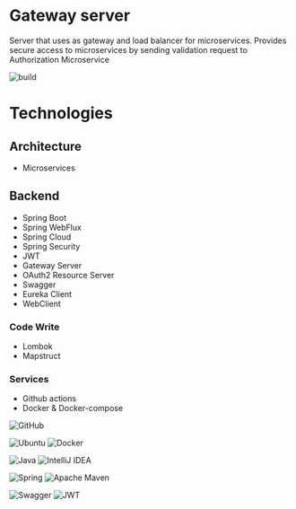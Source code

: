 # Gateway server
Server that uses as gateway and load balancer for microservices. Provides secure access to microservices by sending validation request to Authorization Microservice

![build](https://img.shields.io/github/actions/workflow/status/iNikitaGricenko/ComputerSystem/build.yml?style=for-the-badge/badge.svg)
<br>

# Technologies

## Architecture
* Microservices

## Backend
* Spring Boot
* Spring WebFlux
* Spring Cloud
* Spring Security
* JWT
* Gateway Server
* OAuth2 Resource Server
* Swagger
* Eureka Client
* WebClient

### Code Write
* Lombok
* Mapstruct

### Services
* Github actions
* Docker & Docker-compose

![GitHub](https://img.shields.io/badge/github-%23121011.svg?style=for-the-badge&logo=github&logoColor=white)

![Ubuntu](https://img.shields.io/badge/Ubuntu-E95420?style=for-the-badge&logo=ubuntu&logoColor=white)
![Docker](https://img.shields.io/badge/docker-%230db7ed.svg?style=for-the-badge&logo=docker&logoColor=white)

![Java](https://img.shields.io/badge/java-%23ED8B00.svg?style=for-the-badge&logo=openjdk&logoColor=white)
![IntelliJ IDEA](https://img.shields.io/badge/IntelliJIDEA-000000.svg?style=for-the-badge&logo=intellij-idea&logoColor=white)

![Spring](https://img.shields.io/badge/spring-%236DB33F.svg?style=for-the-badge&logo=spring&logoColor=white)
![Apache Maven](https://img.shields.io/badge/Apache%20Maven-C71A36?style=for-the-badge&logo=Apache%20Maven&logoColor=white)

![Swagger](https://img.shields.io/badge/-Swagger-%23Clojure?style=for-the-badge&logo=swagger&logoColor=white)
![JWT](https://img.shields.io/badge/JWT-black?style=for-the-badge&logo=JSON%20web%20tokens)
